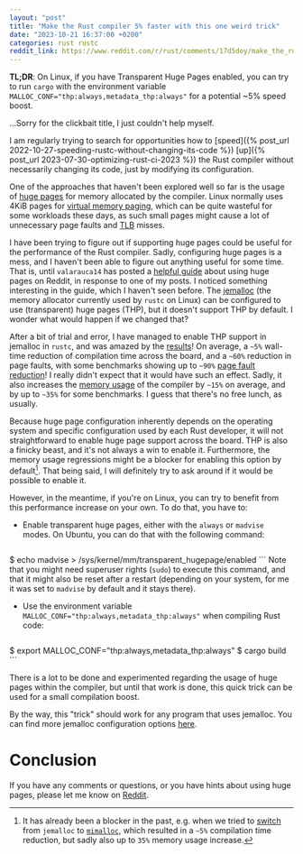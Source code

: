 ```yaml
---
layout: "post"
title: "Make the Rust compiler 5% faster with this one weird trick"
date: "2023-10-21 16:37:00 +0200"
categories: rust rustc
reddit_link: https://www.reddit.com/r/rust/comments/17d5doy/make_the_rust_compiler_5_faster_with_this_one/
---
```

**TL;DR**: On Linux, if you have Transparent Huge Pages enabled, you can try to run `cargo` with
the environment variable `MALLOC_CONF="thp:always,metadata_thp:always"` for a potential ~5% speed boost.

…Sorry for the clickbait title, I just couldn't help myself.

I am regularly trying to search for opportunities how to [speed]({% post_url 2022-10-27-speeding-rustc-without-changing-its-code %})
[up]({% post_url 2023-07-30-optimizing-rust-ci-2023 %}) the Rust compiler without necessarily
changing its code, just by modifying its configuration.

One of the approaches that haven't been explored well so far is the usage of
[huge pages](https://access.redhat.com/documentation/en-us/red_hat_enterprise_linux/6/html/performance_tuning_guide/s-memory-transhuge)
for memory allocated by the compiler. Linux normally uses 4KiB pages for
[virtual memory paging](https://en.wikipedia.org/wiki/Memory_paging), which can be quite wasteful for
some workloads these days, as such small pages might cause a lot of unnecessary page faults and
[TLB](https://en.wikipedia.org/wiki/Translation_lookaside_buffer) misses.

I have been trying to figure out if supporting huge pages could be useful for the performance of the
Rust compiler. Sadly, configuring huge pages is a mess, and I haven't been able to figure out anything
useful for some time. That is, until `valarauca14` has posted a [helpful guide](https://www.reddit.com/r/rust/comments/1796fm9/comment/k56hu2n/?utm_source=reddit&utm_medium=web2x&context=3)
about using huge pages on Reddit, in response to one of my posts. I noticed something interesting in
the guide, which I haven't seen before. The [jemalloc](https://jemalloc.net/) (the memory allocator
currently used by `rustc` on Linux) can be configured to use (transparent) huge pages (THP), but it
doesn't support THP by default. I wonder what would happen if we changed that?

After a bit of trial and error, I have managed to enable THP support in jemalloc in `rustc`,
and was amazed by the [results](https://perf.rust-lang.org/compare.html?start=45a45c6e60835e15c92374be1f832bc756fc8b1a&end=0ee684d9fbe7d0a7f26b1a97180812d624143a94&stat=wall-time)!
On average, a `~5%` wall-time reduction of compilation time across the board, and a `~60%` reduction
in page faults, with some benchmarks showing up to `~90%` [page fault reduction](https://perf.rust-lang.org/compare.html?start=45a45c6e60835e15c92374be1f832bc756fc8b1a&end=0ee684d9fbe7d0a7f26b1a97180812d624143a94&stat=faults&tab=compile)!
I really didn't expect that it would have such an effect. Sadly, it also increases the
[memory usage](https://perf.rust-lang.org/compare.html?start=45a45c6e60835e15c92374be1f832bc756fc8b1a&end=0ee684d9fbe7d0a7f26b1a97180812d624143a94&stat=max-rss&tab=compile)
of the compiler by `~15%` on average, and by up to `~35%` for some benchmarks. I guess that there's
no free lunch, as usually.

Because huge page configuration inherently depends on the operating system and specific configuration
used by each Rust developer, it will not straightforward to enable huge page support across the board. THP
is also a finicky beast, and it's not always a win to enable it. Furthermore, the memory usage regressions
might be a blocker for enabling this option by default[^mimalloc]. That being said, I will definitely
try to ask around if it would be possible to enable it.

[^mimalloc]: It has already been a blocker in the past, e.g. when we tried to [switch](https://github.com/rust-lang/rust/pull/92249#issuecomment-1193396623)
    from `jemalloc` to [`mimalloc`](https://github.com/microsoft/mimalloc), which resulted in a `~5%`
    compilation time reduction, but sadly also up to `35%` memory usage increase.

However, in the meantime, if you're on Linux, you can try to benefit from this performance increase
on your own. To do that, you have to:

- Enable transparent huge pages, either with the `always` or `madvise` modes. On Ubuntu, you can do
that with the following command:
    ```bash
$ echo madvise > /sys/kernel/mm/transparent_hugepage/enabled
    ```
    Note that you might need superuser rights (`sudo`) to execute this command, and that it might also
    be reset after a restart (depending on your system, for me it was set to `madvise` by default and
    it stays there).
- Use the environment variable `MALLOC_CONF="thp:always,metadata_thp:always"` when compiling Rust code:
    ```bash
$ export MALLOC_CONF="thp:always,metadata_thp:always"
$ cargo build
    ```

There is a lot to be done and experimented regarding the usage of huge pages within the compiler, but until
that work is done, this quick trick can be used for a small compilation boost.

By the way, this "trick" should work for any program that uses jemalloc. You can find more jemalloc
configuration options [here](https://jemalloc.net/jemalloc.3.html).

# Conclusion
If you have any comments or questions, or you have hints about using huge pages, please let me know
on [Reddit](https://www.reddit.com/r/rust/comments/17d5doy/make_the_rust_compiler_5_faster_with_this_one/).
